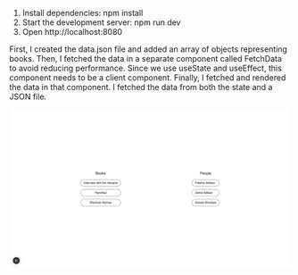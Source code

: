 1. Install dependencies:
   npm install
2. Start the development server:
   npm run dev
3. Open http://localhost:8080

First, I created the data.json file and added an array of objects representing books.
Then, I fetched the data in a separate component called FetchData to avoid reducing performance.
Since we use useState and useEffect, this component needs to be a client component.
Finally, I fetched and rendered the data in that component.
I fetched the data from both the state and a JSON file.

![image](readme.png)